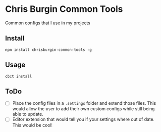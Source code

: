 # Chris Burgin Common Tools
Common configs that I use in my projects

## Install
`npm install chrisburgin-common-tools -g`

## Usage
`cbct install`

## ToDo
- [ ] Place the config files in a `.settings` folder and extend those files. This would allow the user to add their own custom configs while still being able to update.
- [ ] Editor extension that would tell you if your settings where out of date. This would be cool!
